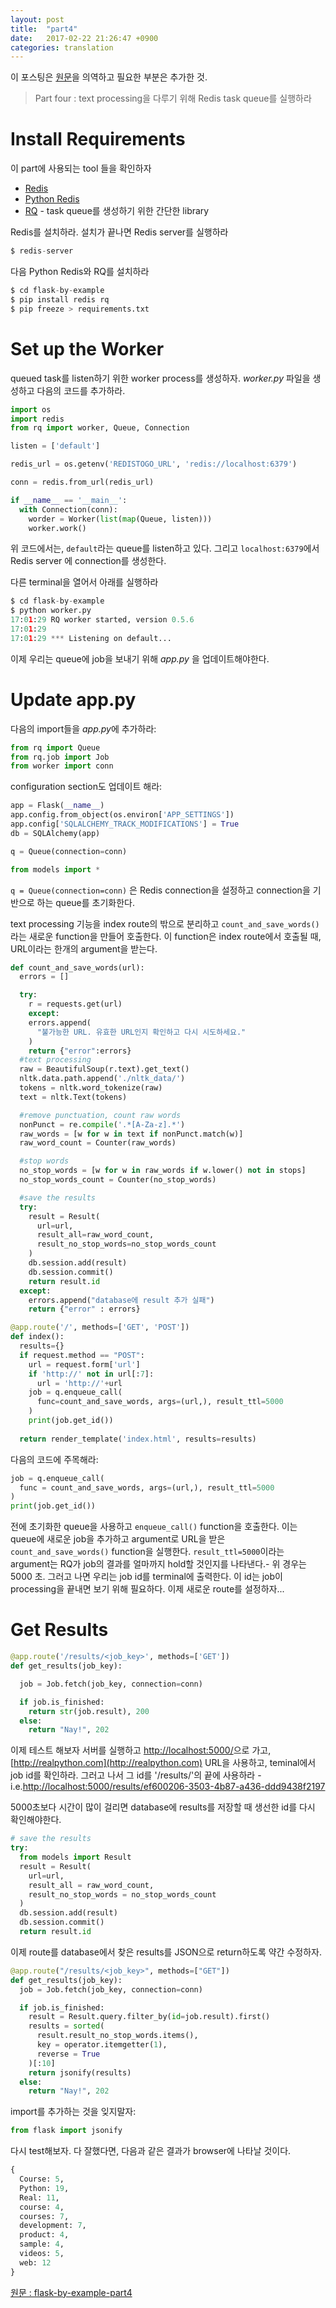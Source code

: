 ```yaml
---
layout: post
title:  "part4"
date:   2017-02-22 21:26:47 +0900
categories: translation
---
```


이 포스팅은 [원문](https://realpython.com/blog/python/flask-by-example-implementing-a-redis-task-queue/)을 의역하고 필요한 부분은 추가한 것.


> Part four : text processing을 다루기 위해 Redis task queue를 실행하라

# Install Requirements

이 part에 사용되는 tool 들을 확인하자

 - [Redis](https://redis.io/)
 - [Python Redis](https://pypi.python.org/pypi/redis/2.10.5)
 - [RQ](https://pypi.python.org/pypi/rq/0.5.6) - task queue를 생성하기 위한 간단한 library
 
Redis를 설치하라. 설치가 끝나면 Redis server를 실행하라

```python
$ redis-server 
```
다음 Python Redis와 RQ를 설치하라

```python
$ cd flask-by-example
$ pip install redis rq
$ pip freeze > requirements.txt
```
# Set up the Worker

queued task를 listen하기 위한 worker process를 생성하자. *worker.py* 파일을 생성하고 다음의 코드를 추가하라.

```python
import os 
import redis
from rq import worker, Queue, Connection

listen = ['default']

redis_url = os.getenv('REDISTOGO_URL', 'redis://localhost:6379')

conn = redis.from_url(redis_url)

if __name__ == '__main__':
  with Connection(conn):
    worder = Worker(list(map(Queue, listen)))
    worker.work()
```

위 코드에서는, `default`라는 queue를 listen하고 있다. 그리고 `localhost:6379`에서 Redis server 에 connection를 생성한다.

다른 terminal을 열어서 아래를 실행하라
```python
$ cd flask-by-example
$ python worker.py
17:01:29 RQ worker started, version 0.5.6
17:01:29
17:01:29 *** Listening on default...
```
이제 우리는 queue에 job을 보내기 위해 *app.py* 을 업데이트해야한다.

# Update app.py

다음의 import들을 *app.py*에 추가하라:
```python
from rq import Queue
from rq.job import Job
from worker import conn
```

configuration section도 업데이트 해라:
```python
app = Flask(__name__)
app.config.from_object(os.environ['APP_SETTINGS'])
app.config['SQLALCHEMY_TRACK_MODIFICATIONS'] = True
db = SQLAlchemy(app)

q = Queue(connection=conn)

from models import *
```

`q = Queue(connection=conn)` 은 Redis connection을 설정하고 connection을 기반으로 하는 queue를 초기화한다.

text processing 기능을 index route의 밖으로 분리하고 `count_and_save_words()`라는 새로운 function을 만들어 호출한다.
이 function은 index route에서 호출될 때, URL이라는 한개의 argument을 받는다.

```python
def count_and_save_words(url):
  errors = []

  try:
    r = requests.get(url)
    except:
    errors.append(
      "불가능한 URL. 유효한 URL인지 확인하고 다시 시도하세요."
    )
    return {"error":errors}
  #text processing
  raw = BeautifulSoup(r.text).get_text()
  nltk.data.path.append('./nltk_data/')
  tokens = nltk.word_tokenize(raw)
  text = nltk.Text(tokens)

  #remove punctuation, count raw words
  nonPunct = re.compile('.*[A-Za-z].*')
  raw_words = [w for w in text if nonPunct.match(w)]
  raw_word_count = Counter(raw_words)

  #stop words
  no_stop_words = [w for w in raw_words if w.lower() not in stops]
  no_stop_words_count = Counter(no_stop_words)

  #save the results
  try:
    result = Result(
      url=url,
      result_all=raw_word_count,
      result_no_stop_words=no_stop_words_count
    )
    db.session.add(result)
    db.session.commit()
    return result.id
  except:
    errors.append("database에 result 추가 실패")
    return {"error" : errors}

@app.route('/', methods=['GET', 'POST'])
def index():
  results={}
  if request.method == "POST":
    url = request.form['url']
    if 'http://' not in url[:7]:
      url = 'http://'+url
    job = q.enqueue_call(
      func=count_and_save_words, args=(url,), result_ttl=5000
    )
    print(job.get_id())
  
  return render_template('index.html', results=results)
```

다음의 코드에 주목해라:
```python
job = q.enqueue_call(
  func = count_and_save_words, args=(url,), result_ttl=5000
)
print(job.get_id())
```

전에 초기화한 queue을 사용하고 `enqueue_call()` function을 호출한다. 이는 queue에 새로운 job을 추가하고
argument로 URL을 받은 `count_and_save_words()` function을 실행한다. 
`result_ttl=5000`이라는 argument는 RQ가 job의 결과를 얼마까지 hold할 것인지를 나타낸다.- 위 경우는 5000 초. 
그러고 나면 우리는 job id를 terminal에 출력한다. 이 id는 job이 processing을 끝내면 보기 위해 필요하다.
이제 새로운 route를 설정하자...

# Get Results 

```python
@app.route('/results/<job_key>', methods=['GET'])
def get_results(job_key):

  job = Job.fetch(job_key, connection=conn)

  if job.is_finished:
    return str(job.result), 200
  else:
    return "Nay!", 202
```
이제 테스트 해보자
서버를 실행하고 [http://localhost:5000/](http://localhost:5000/)으로 가고,[http://realpython.com](http://realpython.com) URL을 사용하고, teminal에서 job id를 확인하라.
그러고 나서 그 id를 '/results/'의 끝에 사용하라 - i.e.[http://localhost:5000/results/ef600206-3503-4b87-a436-ddd9438f2197](http://localhost:5000/results/ef600206-3503-4b87-a436-ddd9438f2197)

5000초보다 시간이 많이 걸리면 database에 results를 저장할 때 생선한 id를 다시 확인해야한다.
```python
# save the results
try:
  from models import Result
  result = Result(
    url=url,
    result_all = raw_word_count,
    result_no_stop_words = no_stop_words_count
  )
  db.session.add(result)
  db.session.commit()
  return result.id
```

이제 route를 database에서 찾은 results를 JSON으로 return하도록 약간 수정하자.

```python
@app.route("/results/<job_key>", methods=["GET"])
def get_results(job_key):
  job = Job.fetch(job_key, connection=conn)

  if job.is_finished:
    result = Result.query.filter_by(id=job.result).first()
    results = sorted(
      result.result_no_stop_words.items(),
      key = operator.itemgetter(1),
      reverse = True
    )[:10]
    return jsonify(results)
  else:
    return "Nay!", 202
```

import를 추가하는 것을 잊지말자:

```python
from flask import jsonify
```

다시 test해보자. 다 잘했다면, 다음과 같은 결과가 browser에 나타날 것이다.
```python
{
  Course: 5,
  Python: 19,
  Real: 11,
  course: 4,
  courses: 7,
  development: 7,
  product: 4,
  sample: 4,
  videos: 5,
  web: 12
}
```


[원문 : flask-by-example-part4](https://realpython.com/blog/python/flask-by-example-implementing-a-redis-task-queue/)